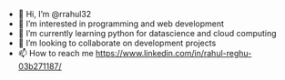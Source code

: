 - 👋 Hi, I’m @rrahul32
- 👀 I’m interested in programming and web development
- 🌱 I’m currently learning python for datascience and cloud computing
- 💞️ I’m looking to collaborate on development projects
- 📫 How to reach me https://www.linkedin.com/in/rahul-reghu-03b271187/
<!---
rrahul32/rrahul32 is a ✨ special ✨ repository because its `README.md` (this file) appears on your GitHub profile.
You can click the Preview link to take a look at your changes.
--->
